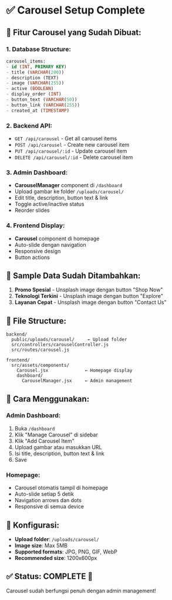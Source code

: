 # ✅ Carousel Setup Complete

## 🎯 Fitur Carousel yang Sudah Dibuat:

### 1. **Database Structure**:
```sql
carousel_items:
- id (INT, PRIMARY KEY)
- title (VARCHAR(200))
- description (TEXT)
- image (VARCHAR(255))
- active (BOOLEAN)
- display_order (INT)
- button_text (VARCHAR(50))
- button_link (VARCHAR(255))
- created_at (TIMESTAMP)
```

### 2. **Backend API**:
- `GET /api/carousel` - Get all carousel items
- `POST /api/carousel` - Create new carousel item
- `PUT /api/carousel/:id` - Update carousel item
- `DELETE /api/carousel/:id` - Delete carousel item

### 3. **Admin Dashboard**:
- **CarouselManager** component di `/dashboard`
- Upload gambar ke folder `/uploads/carousel/`
- Edit title, description, button text & link
- Toggle active/inactive status
- Reorder slides

### 4. **Frontend Display**:
- **Carousel** component di homepage
- Auto-slide dengan navigation
- Responsive design
- Button actions

## 🚀 Sample Data Sudah Ditambahkan:

1. **Promo Spesial** - Unsplash image dengan button "Shop Now"
2. **Teknologi Terkini** - Unsplash image dengan button "Explore"  
3. **Layanan Cepat** - Unsplash image dengan button "Contact Us"

## 📁 File Structure:
```
backend/
  public/uploads/carousel/     ← Upload folder
  src/controllers/carouselController.js
  src/routes/carousel.js

frontend/
  src/assets/components/
    Carousel.jsx              ← Homepage display
    dashboard/
      CarouselManager.jsx     ← Admin management
```

## 🎨 Cara Menggunakan:

### **Admin Dashboard**:
1. Buka `/dashboard`
2. Klik "Manage Carousel" di sidebar
3. Klik "Add Carousel Item"
4. Upload gambar atau masukkan URL
5. Isi title, description, button text & link
6. Save

### **Homepage**:
- Carousel otomatis tampil di homepage
- Auto-slide setiap 5 detik
- Navigation arrows dan dots
- Responsive di semua device

## 🔧 Konfigurasi:
- **Upload folder**: `/uploads/carousel/`
- **Image size**: Max 5MB
- **Supported formats**: JPG, PNG, GIF, WebP
- **Recommended size**: 1200x600px

## ✅ Status: **COMPLETE** 🎉
Carousel sudah berfungsi penuh dengan admin management!